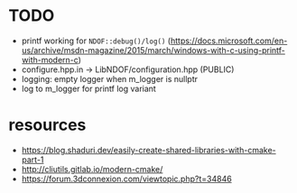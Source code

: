 # TODO
* printf working for `NDOF::debug()/log()` (https://docs.microsoft.com/en-us/archive/msdn-magazine/2015/march/windows-with-c-using-printf-with-modern-c)
* configure.hpp.in -> LibNDOF/configuration.hpp (PUBLIC)
* logging: empty logger when m_logger is nullptr
* log to m_logger for printf log variant

# resources
* https://blog.shaduri.dev/easily-create-shared-libraries-with-cmake-part-1 
* http://cliutils.gitlab.io/modern-cmake/
* https://forum.3dconnexion.com/viewtopic.php?t=34846
